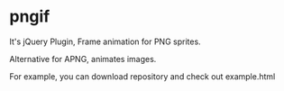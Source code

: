 pngif
=====

It's jQuery Plugin, Frame animation for PNG sprites.

Alternative for APNG, animates images.

For example, you can download repository and check out example.html
